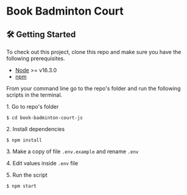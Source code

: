 # Book Badminton Court

## 🛠 Getting Started
To check out this project, clone this repo and make sure you have the following prerequisites.

- [Node](https://nodejs.org/en/download/) >= v16.3.0
- [npm](https://nodejs.org/en/download/package-manager/)

From your command line go to the repo's folder and run the following scripts in the terminal.

1\. Go to repo's folder

```terminal
$ cd book-badminton-court-js
```

2\. Install dependencies

```terminal
$ npm install
```

3\. Make a copy of file `.env.example` and rename `.env`

4\. Edit values inside `.env` file

5\. Run the script

```terminal
$ npm start
```
